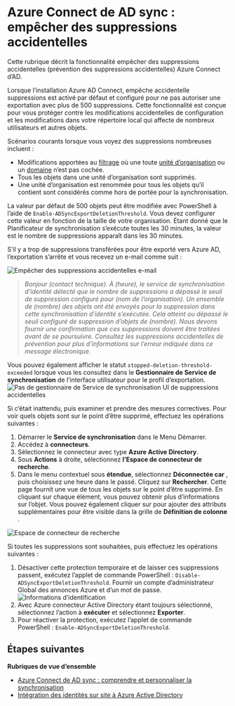 <properties
   pageTitle="Azure Connect de AD sync : empêcher des suppressions accidentelles | Microsoft Azure"
   description="Cette rubrique décrit la fonctionnalité empêcher des suppressions accidentelles (prévention des suppressions accidentelles) Azure Connect d’AD."
   services="active-directory"
   documentationCenter=""
   authors="AndKjell"
   manager="femila"
   editor=""/>

<tags
   ms.service="active-directory"
   ms.devlang="na"
   ms.topic="article"
   ms.tgt_pltfrm="na"
   ms.workload="identity"
   ms.date="09/01/2016"
   ms.author="billmath"/>

# <a name="azure-ad-connect-sync-prevent-accidental-deletes"></a>Azure Connect de AD sync : empêcher des suppressions accidentelles
Cette rubrique décrit la fonctionnalité empêcher des suppressions accidentelles (prévention des suppressions accidentelles) Azure Connect d’AD.

Lorsque l’installation Azure AD Connect, empêche accidentelle suppressions est activé par défaut et configuré pour ne pas autoriser une exportation avec plus de 500 suppressions. Cette fonctionnalité est conçue pour vous protéger contre les modifications accidentelles de configuration et les modifications dans votre répertoire local qui affecte de nombreux utilisateurs et autres objets.

Scénarios courants lorsque vous voyez des suppressions nombreuses incluent :

- Modifications apportées au [filtrage](active-directory-aadconnectsync-configure-filtering.md) où une toute [unité d’organisation](active-directory-aadconnectsync-configure-filtering.md#organizational-unitbased-filtering) ou un [domaine](active-directory-aadconnectsync-configure-filtering.md#domain-based-filtering) n’est pas cochée.
- Tous les objets dans une unité d’organisation sont supprimés.
- Une unité d’organisation est renommée pour tous les objets qu’il contient sont considérés comme hors de portée pour la synchronisation.

La valeur par défaut de 500 objets peut être modifiée avec PowerShell à l’aide de `Enable-ADSyncExportDeletionThreshold`. Vous devez configurer cette valeur en fonction de la taille de votre organisation. Étant donné que le Planificateur de synchronisation s’exécute toutes les 30 minutes, la valeur est le nombre de suppressions apparaît dans les 30 minutes.

S’il y a trop de suppressions transférées pour être exporté vers Azure AD, l’exportation s’arrête et vous recevez un e-mail comme suit :

![Empêcher des suppressions accidentelles e-mail](./media/active-directory-aadconnectsync-feature-prevent-accidental-deletes/email.png)

> *Bonjour (contact technique). À (heure), le service de synchronisation d’identité détecté que le nombre de suppressions a dépassé le seuil de suppression configuré pour (nom de l’organisation). Un ensemble de (nombre) des objets ont été envoyés pour la suppression dans cette synchronisation d’identité s’exécutée. Cela atteint ou dépassé le seuil configuré de suppression d’objets de (nombre). Nous devons fournir une confirmation que ces suppressions doivent être traitées avant de se poursuivre. Consultez les suppressions accidentelles de prévention pour plus d’informations sur l’erreur indiquée dans ce message électronique.*

Vous pouvez également afficher le statut `stopped-deletion-threshold-exceeded` lorsque vous les consultez dans le **Gestionnaire de Service de synchronisation** de l’interface utilisateur pour le profil d’exportation.
![Pas de gestionnaire de Service de synchronisation UI de suppressions accidentelles](./media/active-directory-aadconnectsync-feature-prevent-accidental-deletes/syncservicemanager.png)

Si c’était inattendu, puis examiner et prendre des mesures correctives. Pour voir quels objets sont sur le point d’être supprimé, effectuez les opérations suivantes :

1. Démarrer le **Service de synchronisation** dans le Menu Démarrer.
2. Accédez à **connecteurs**.
3. Sélectionnez le connecteur avec type **Azure Active Directory**.
4. Sous **Actions** à droite, sélectionnez **l’Espace de connecteur de recherche**.
5. Dans le menu contextuel sous **étendue**, sélectionnez **Déconnectée car** , puis choisissez une heure dans le passé. Cliquez sur **Rechercher**. Cette page fournit une vue de tous les objets sur le point d’être supprimé. En cliquant sur chaque élément, vous pouvez obtenir plus d’informations sur l’objet. Vous pouvez également cliquer sur pour ajouter des attributs supplémentaires pour être visible dans la grille de **Définition de colonne** .

![Espace de connecteur de recherche](./media/active-directory-aadconnectsync-feature-prevent-accidental-deletes/searchcs.png)

Si toutes les suppressions sont souhaitées, puis effectuez les opérations suivantes :

1. Désactiver cette protection temporaire et de laisser ces suppressions passent, exécutez l’applet de commande PowerShell : `Disable-ADSyncExportDeletionThreshold`. Fournir un compte d’administrateur Global des annonces Azure et d’un mot de passe.
![Informations d’identification](./media/active-directory-aadconnectsync-feature-prevent-accidental-deletes/credentials.png)
2. Avec Azure connecteur Active Directory étant toujours sélectionné, sélectionnez l’action à **exécuter** et sélectionnez **Exporter**.
3. Pour réactiver la protection, exécutez l’applet de commande PowerShell : `Enable-ADSyncExportDeletionThreshold`.

## <a name="next-steps"></a>Étapes suivantes

**Rubriques de vue d’ensemble**

- [Azure Connect de AD sync : comprendre et personnaliser la synchronisation](active-directory-aadconnectsync-whatis.md)
- [Intégration des identités sur site à Azure Active Directory](active-directory-aadconnect.md)
